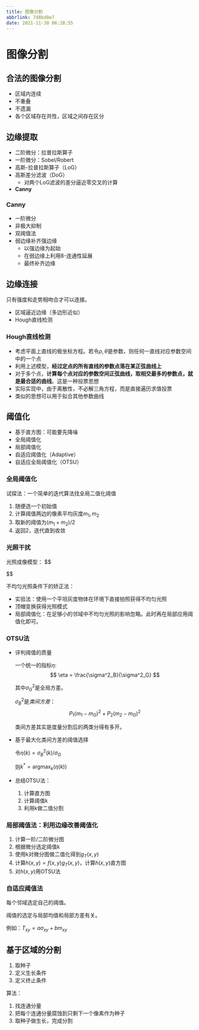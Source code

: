 ```yaml
---
title: 图像分割
abbrlink: 7d8bd8e7
date: 2021-11-30 06:28:55
---
```

# 图像分割
## 合法的图像分割
- 区域内连续
- 不重叠
- 不遗漏
- 各个区域存在共性，区域之间存在区分

## 边缘提取
- 二阶微分：拉普拉斯算子
- 一阶微分：Sobel/Robert
- 高斯-拉普拉斯算子（LoG）
- 高斯差分滤波（DoG）
  - 对两个LoG滤波的差分逼近零交叉的计算
- **Canny**

### Canny
- 一阶微分
- 非极大抑制
- 双阈值法
- 弱边缘补齐强边缘
  - 以强边缘为起始
  - 在弱边缘上利用8-连通性延展
  - 最终补齐边缘

## 边缘连接
只有强度和走势相吻合才可以连接。
 
- 区域逼近边缘（多边形近似）
- Hough直线检测

### Hough直线检测
- 考虑平面上直线的极坐标方程。若令$\rho, \theta$是参数，则任何一直线对应参数空间中的一个点
- 利用上述模型，**经过定点的所有直线的参数点落在某正弦曲线上**
- 对于多个点，**计算每个点对应的参数空间正弦曲线，取相交最多的参数点，就是最合适的曲线**。这是一种投票思想
- 实际实现中，由于离散性，不必解三角方程，而是直接遍历求值投票
- 类似的思想可以用于拟合其他参数曲线

## 阈值化
- 基于直方图：可能要先降噪
- 全局阈值化
- 局部阈值化
- 自适应阈值化（Adaptive）
- 自适应全局阈值化（OTSU）

### 全局阈值化

试探法：一个简单的迭代算法找全局二值化阈值

1. 随便选一个初始值
2. 计算阈值两边的像素平均灰度$m_1,m_2$
3. 取新的阈值为$(m_1+m_2)/2$
4. 返回2，迭代直到收敛
  
### 光照干扰
光照成像模型：
$$

$$

不均匀光照条件下的矫正法：
- 实验法：使用一个平坦灰度物体在环境下直接拍照获得不均匀光照
- 顶帽变换获得光照模式
- 局部阈值化：在足够小的邻域中不均匀光照的影响忽略。此时再在局部应用阈值化即可。

### OTSU法
- 评判阈值的质量
  
  一个统一的指标$\eta$:
  $$
    \eta = \frac{\sigma^2_B}{\sigma^2_G}
  $$

  其中$\sigma^2_G$是全局方差。

  $\sigma^2_B$是*类间方差*：
  $$
    P_1(m_1 - m_G)^2 + P_2(m_2 - m_G)^2
  $$

  类间方差其实是度量分割后的两类分得有多开。

- 基于最大化类间方差的阈值选择
  
  令$\eta(k) = \sigma^2_B(k) / \sigma_G$

  则$k^* = \mathrm{argmax}_k (\eta(k))$

- 总结OTSU法：
  1. 计算直方图
  2. 计算阈值k
  3. 利用k做二值分割

### 局部阈值法：利用边缘改善阈值化
1. 计算一阶/二阶微分图
2. 根据微分选定阈值k
3. 使用k对微分图做二值化得到$g_T(x,y)$
4. 计算$h(x,y) = f(x,y)g_T(x,y)$，计算$h(x,y)$直方图
5. 对$h(x,y)$用OTSU法

### 自适应阈值法
每个邻域选定自己的阈值。

阈值的选定与局部均值和局部方差有关。

例如：$T_{xy} = a\sigma_{xy} + b m_{xy}$

## 基于区域的分割
1. 取种子
2. 定义生长条件
3. 定义终止条件

算法：
1. 找连通分量
2. 把每个连通分量腐蚀到只剩下一个像素作为种子
3. 取种子做生长，完成分割